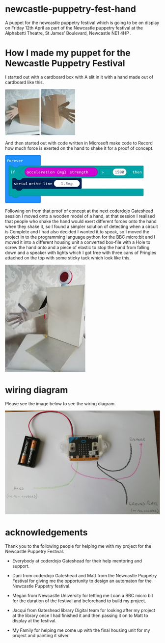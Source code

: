 # newcastle-puppetry-fest-hand
A puppet for the newcastle puppetry festival which is going to be on display on Friday 12th April as part of the Newcastle puppetry festival at the Alphabetti Theatre, St James’ Boulevard, Newcastle NE1 4HP .
 # **How I made my puppet for the Newcastle Puppetry Festival**
I started out with a cardboard box with A slit in it with a hand made out of cardboard like this. 

![](src/read-me/imgs/card_hand_Pic_1.jpg)
![](src/read-me/imgs/card_hand_pic_2.jpg)

And then started out with code written in Microsoft make code to Record how much force is exerted on the hand to shake it for a proof of concept.

![](src/read-me/imgs/mmc-c.jpg)

Following on from that proof of concept  at the next coderdojo Gateshead session I moved onto a wooden model of a hand, at that session I realised that people who shake the hand would  exert different forces onto the hand when they shake it, so I found a simpler solution of detecting when a circuit is Complete  and I had also decided I wanted it to speak, so I moved the project in to the programming language python for the BBC micro:bit and I moved it into a different housing unit a converted box-file with a Hole to screw the hand onto and a piece of elastic to stop the hand from falling down and a speaker with lights which I got free with three cans of Pringles attached on the top with some sticky tack which look like this.


![](src/read-me/imgs/project.jpg)

# **wiring diagram**

Please see the image below to see the wiring diagram.

![](src/read-me/imgs/s.jpg)

# **acknowledgements**

Thank you to the following people for helping me with my project for the Newcastle Puppetry Festival.

* 	Everybody at coderdojo Gateshead for their help mentoring and support.

* Dani from coderdojo Gateshead and Matt from the Newcastle Puppetry Festival for giving me the opportunity to design 
an automaton for the Newcastle Puppetry festival.

* Megan from Newcastle University for letting me Loan a BBC micro bit for the duration of the festival and beforehand to build my project. 

* Jacqui from Gateshead library Digital team for looking after my project at the library once I had finished it and then passing it on to Matt to display at the festival.

* My Family for helping me come up with the final housing unit for my project and painting it silver. 


